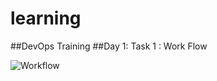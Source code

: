 # learning
##DevOps Training 
##Day 1: Task 1 : Work Flow 

![Workflow](https://user-images.githubusercontent.com/77292026/104974226-81898680-59f7-11eb-910e-305414d198b4.png)
